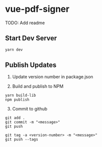 # vue-pdf-signer

TODO: Add readme

## Start Dev Server
```bash
yarn dev
```

## Publish Updates
1. Update version number in package.json

2. Build and publish to NPM
```
yarn build-lib
npm publish
```

3. Commit to github
```
git add .
git commit -m "<message>"
git push

git tag -a <version-number> -m "<message>"
git push --tags
```